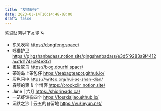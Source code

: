 ```yaml
---
title: "友情链接"
date: 2023-01-14T16:14:48-08:00
draft: false
---
```

欢迎访问以下友邻 🪐

- 东风吹柳 https://dongfeng.space/
- 呼猫护卫 https://qingshanbadass.notion.site/qingshanbadass/e3d519283a9f4412acc1d174ec94e30d
- 椒盐鸵鸟 https://blog.douchi.space/
- 茶碗岛上茶包仔 https://teabagteapot.github.io/
- 灰色闪电 https://writee.org/hui-se-shan-dian/
- 春额的第 N 个博客 https://brookclin.notion.site/
- June | 六月 https://shiorireads.ca/
- 一笼虾饺有四个 https://fourxiajiao.github.io/
- 沉默之沙｜云五的自留地 https://yukieyun.net/
